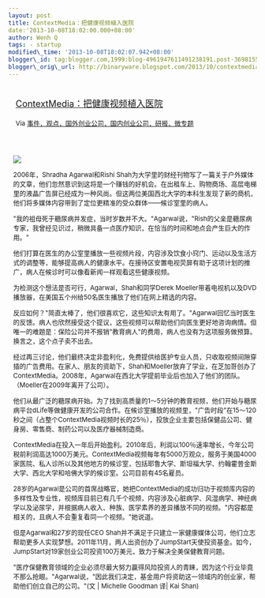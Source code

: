 ```yaml
--- 
layout: post 
title: ContextMedia：把健康视频植入医院 
date:'2013-10-08T18:02:00.000+08:00' 
author: Wenh Q
tags: - startup
modified\_time: '2013-10-08T18:02:07.942+08:00' 
blogger\_id: tag:blogger.com,1999:blog-4961947611491238191.post-3698155991946458048
blogger\_orig\_url: http://binaryware.blogspot.com/2013/10/contextmedia.html
---
```

<div style="margin: 10px; padding: 5px;">

<div style="font-size: 18px;">

[ContextMedia：把健康视频植入医院](http://www.kuailiyu.com/article/5313.html)

</div>

<div style="font-size: 13px;">

Via
[事件，观点，国外创业公司，国内创业公司，研报，微专题](http://www.kuailiyu.com/)

</div>

</div>

<div style="font-size: 13px; padding: 15px 0 10px 10px;">

![](http://www.kuailiyu.com/uploadfile/2013/1005/20131005110017709.jpg)



2006年，Shradha Agarwal和Rishi
Shah为大学里的财经刊物写了一篇关于户外媒体的文章，他们忽然意识到这将是一个赚钱的好机会。在出租车上、购物商场、高层电梯里的液晶广告屏已经成为一种风尚。但这两位美国西北大学的本科生发现了新的商机，他们将多媒体内容带到了定位更精准的受众群体——候诊室里的病人。



"我的祖母死于糖尿病并发症，当时岁数并不大。"Agarwal说，"Rish的父亲是糖尿病专家，我曾经见识过，稍微具备一点医疗知识，在恰当的时间和地点会产生巨大的作用。"



他们打算在医生的办公室里播放一些视频片段，内容涉及饮食小窍门、运动以及生活方式的调整等，能够提高病人的健康水平。在接待区安置电视荧屏有助于这项计划的推广，病人在候诊时可以像看新闻一样观看这些健康视频。

为检测这个想法是否可行，Agarwal，Shah和同学Derek
Moeller带着电视机以及DVD播放器，在美国五个州给50名医生播放了他们在网上精选的内容。



反应如何？"简直太棒了，他们很喜欢它，这些知识太有用了。"Agarwal回忆当时医生的反馈。病人也欣然接受这个提议，这些视频可以帮助他们向医生更好地咨询病情。但唯一的难题是：保险公司并不报销"教育病人"的费用，病人也没有为这项服务做预算。换言之，这个点子卖不出去。



经过再三讨论，他们最终决定非盈利化，免费提供给医护专业人员，只收取视频间隙穿插的广告费用。在家人、朋友的资助下，Shah和Moeller放弃了学业，在芝加哥创办了ContextMedia。2008年，Agarwal在西北大学提前毕业后也加入了他们的团队。（Moeller在2009年离开了公司）。



他们从最广泛的糖尿病开始。为了找到高质量的1〜5分钟的教育视频，他们开始与糖尿病平台dLife等做健康开发的公司合作。在候诊室播放的视频里，"广告时段"在15〜120秒之间（占整个ContextMedia视频时长的25％），投放企业主要包括保健品公司、健身房、零售商、制药公司以及医疗器械制造商。



ContextMedia在投入一年后开始盈利。2010年后，利润以100％速率增长，今年公司税前利润高达1000万美元。ContextMedia视频每年有5000万观众，服务于美国4000家医院、私人诊所以及其他地方的候诊室，包括耶鲁大学、斯坦福大学、约翰霍普金斯大学、西北大学和哈佛大学的候诊室。公司目前有45名雇员。



28岁的Agarwal是公司的首席战略官，她把ContextMedia的成功归功于视频库内容的多样性及专业性，视频库目前已有几千个视频，内容涉及心脏病学、风湿病学、神经病学以及泌尿学，并根据病人收入、种族、医学素养的差异播放不同的视频。"内容都是相关的，且病人不会重复看同一个视频。"她说道。



但是Agarwal和27岁的现任CEO
Shah并不满足于只建立一家健康媒体公司，他们立志帮助更多人实现梦想。2011年11月，两人出资创办了JumpStart天使投资基金。如今，JumpStart对19家创业公司投资100万美元，致力于解决全美保健教育问题。



"医疗保健教育领域的企业必须尽最大努力赢得风险投资人的青睐，因为这个行业毕竟不那么抢眼。"Agarwal说，"因此我们决定，基金用户将资助这一领域内的创业家，帮助他们创立自己的公司。"(文
| Michelle Goodman 译| Kai Shan)

</div>
